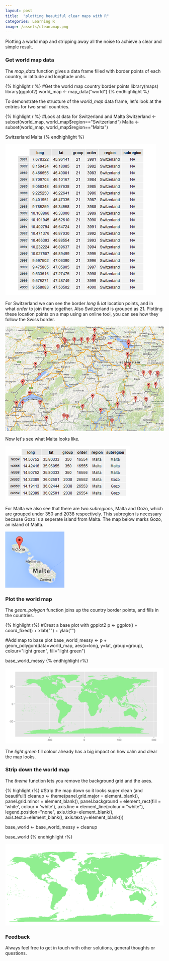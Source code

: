 ```yaml
---
layout: post
title:  "plotting beautiful clear maps with R"
categories: Learning R
image: /assets/clean.map.png
---
```


Plotting a world map and stripping away all the noise to achieve a clear and simple result.
<!--more-->

### Get world map data
The *map_data* function gives a data frame filled with border points of each country, in latitude and longitude units. 

{% highlight r %}
#Get the world map country border points
library(maps)
library(ggplot2)
world_map <- map_data("world")
{% endhighlight %}

To demonstrate the structure of the *world_map* data frame, let's look at the entries for two small countries.

{% highlight r %}
#Look at data for Switzerland and Malta
Switzerland <- subset(world_map, world_map$region=="Switzerland")
Malta <- subset(world_map, world_map$region=="Malta")

Switzerland
Malta
{% endhighlight %}

![Switzerland map data](/assets/Switzerland.png)

For Switzerland we can see the border *long* & *lat* location points, and in what *order* to join them together.  Also Switzerland is grouped as 21.
Plotting these location points on a map using an online tool, you can see how they follow the Swiss border.

![Swiss border points](/assets/swissborderpoints.PNG)


Now let's see what Malta looks like.

![Malta map data](/assets/Malta.png)

For Malta we also see that there are two *subregions*, Malta and Gozo, which are grouped under 350 and 2038 respectively.
This subregion is necessary because Gozo is a seperate island from Malta.  The map below marks Gozo, an island of Malta.

![Malta Gozo map](/assets/maltagozo.PNG)




### Plot the world map
The *geom_polygon* function joins up the country border points, and fills in the countries.

{% highlight r%}
#Creat a base plot with gpplot2
p <- ggplot() + coord_fixed() +
  xlab("") + ylab("")

#Add map to base plot
base_world_messy <- p + geom_polygon(data=world_map, aes(x=long, y=lat, group=group), 
                               colour="light green", fill="light green")

base_world_messy
{% endhighlight r%}

![Messy map](/assets/messy.map.png)

The *light green* fill colour already has a big impact on how calm and clear the map looks.


### Strip down the world map
The *theme* function lets you remove the background grid and the axes.

{% highlight r%}
#Strip the map down so it looks super clean (and beautiful!)
cleanup <- 
  theme(panel.grid.major = element_blank(), panel.grid.minor = element_blank(), 
        panel.background = element_rect(fill = 'white', colour = 'white'), 
        axis.line = element_line(colour = "white"), legend.position="none",
        axis.ticks=element_blank(), axis.text.x=element_blank(),
        axis.text.y=element_blank())

base_world <- base_world_messy + cleanup

base_world
{% endhighlight r%}

![Clean map](/assets/clean.map.png)


### Feedback
Always feel free to get in touch with other solutions, general thoughts or questions.